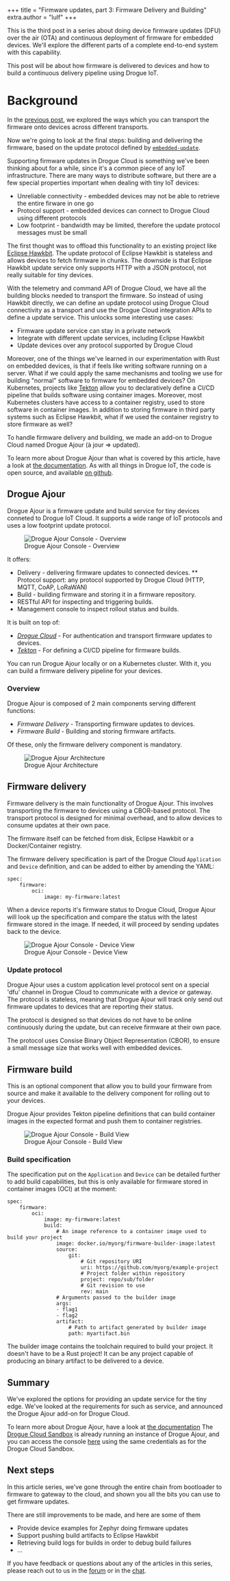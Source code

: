 +++
title = "Firmware updates, part 3: Firmware Delivery and Building"
extra.author = "lulf"
+++

This is the third post in a series about doing device firmware updates (DFU) over the air (OTA) and continuous deployment of firmware for embedded devices. We'll explore the different parts of a complete end-to-end system with this capability.

This post will be about how firmware is delivered to devices and how to build a continuous delivery pipeline using Drogue IoT.

<!-- more -->

# Background

In the [previous post](https://blog.drogue.io/firmware-updates-part-2/), we explored the ways which you can transport the firmware onto devices across different transports.

Now we're going to look at the final steps: building and delivering the firmware, based on the update protocol defined by [`embedded-update`](https://github.com/drogue-iot/embedded-update).

Supporting firmware updates in Drogue Cloud is something we've been thinking about for a while, since it's a common piece of any IoT infrastructure. There are many ways to distribute software, but there are a few special properties important when dealing with tiny IoT devices:

* Unreliable connectivity - embedded devices may not be able to retrieve the entire firware in one go
* Protocol support - embedded devices can connect to Drogue Cloud using different protocols
* Low footprint - bandwidth may be limited, therefore the update protocol messages must be small


The first thought was to offload this functionality to an existing project like [Eclipse Hawkbit](https://www.eclipse.org/hawkBit). The update protocol of Eclipse Hawkbit is stateless and allows devices to fetch firmware in chunks. The downside is that Eclipse Hawkbit update service only supports HTTP with a JSON protocol, not really suitable for tiny devices. 

With the telemetry and command API of Drogue Cloud, we have all the building blocks needed to transport the firmware. So instead of using Hawkbit directly, we can define an update protocol using Drogue Cloud connectivity as a transport and use the Drogue Cloud integration APIs to define a update service. This unlocks some interesting use cases:

* Firmware update service can stay in a private network
* Integrate with different update services, including Eclipse Hawkbit
* Update devices over any protocol supported by Drogue Cloud

Moreover, one of the things we've learned in our experimentation with Rust on embedded devices, is that if feels like writing software running on a server. What if we could apply the same mechanisms and tooling we use for building "normal" software to firmware for embedded devices? On Kubernetes, projects like [Tekton](https://tekton.dev) allow you to declaratively define a CI/CD pipeline that builds software using container images. Moreover, most Kubernetes clusters have access to a container registry, used to store software in container images. In addition to storing firmware in third party systems such as Eclipse Hawkbit, what if we used the container registry to store firmware as well?

To handle firmware delivery and building, we made an add-on to Drogue Cloud named Drogue Ajour (à jour => updated).

To learn more about Drogue Ajour than what is covered by this article, have a look at [the documentation](https://book.drogue.io/drogue-ajour/dev/index.html). As with all things in Drogue IoT, the code is open source, and available [on github](https://github.com/drogue-iot/drogue-ajour).

## Drogue Ajour

Drogue Ajour is a firmware update and build service for tiny devices conneted to Drogue IoT Cloud. It supports a wide range of IoT protocols and uses a low footprint update protocol.

<figure>
    <img src="ajour1.png" alt="Drogue Ajour Console - Overview" />
    <figcaption>Drogue Ajour Console - Overview</figcaption>
</figure>

It offers:

 * Delivery - delivering firmware updates to connected devices.
 ** Protocol support: any protocol supported by Drogue Cloud (HTTP, MQTT, CoAP, LoRaWAN)
 * Build - building firmware and storing it in a firmware repository.
 * RESTful API for inspecting and triggering builds.
 * Management console to inspect rollout status and builds.

It is built on top of:

 * [_Drogue Cloud_](https://drogue.io) - For authentication and transport firmware updates to devices.
 * [_Tekton_](https://tekton.dev) - For defining a CI/CD pipeline for firmware builds.

You can run Drogue Ajour locally or on a Kubernetes cluster. With it, you can build a firmware delivery pipeline for your devices.


### Overview

Drogue Ajour is composed of 2 main components serving different functions:

* _Firmware Delivery_ - Transporting firmware updates to devices.
* _Firmware Build_ - Building and storing firmware artifacts.

Of these, only the firmware delivery component is mandatory.

<figure>
    <img src="architecture.png" alt="Drogue Ajour Architecture" />
    <figcaption>Drogue Ajour Architecture</figcaption>
</figure>

## Firmware delivery

Firmware delivery is the main functionality of Drogue Ajour. This involves transporting the firmware to devices using a CBOR-based protocol. The transport protocol is designed for minimal overhead, and to allow devices to consume updates at their own pace.

The firmware itself can be fetched from disk, Eclipse Hawkbit or a Docker/Container registry.

The firmware delivery specification is part of the Drogue Cloud `Application` and `Device` definition, and can be added to either by amending the YAML:

```
spec:
    firmware:
        oci:
            image: my-firmware:latest
```

When a device reports it's firmware status to Drogue Cloud, Drogue Ajour will look up the specification and compare the status with the latest firmware stored in the image. If needed, it will proceed by sending updates back to the device.

<figure>
    <img src="ajour4.png" alt="Drogue Ajour Console - Device View" />
    <figcaption>Drogue Ajour Console - Device View</figcaption>
</figure>


### Update protocol

Drogue Ajour uses a custom application level protocol sent on a special 'dfu' channel in Drogue Cloud to communicate with a device or gateway. The protocol is stateless, meaning that Drogue Ajour will track only send out firmware updates to devices that are reporting their status.

The protocol is designed so that devices do not have to be online continuously during the update, but can receive firmware at their own pace.

The protocol uses Consise Binary Object Representation (CBOR), to ensure a small message size that works well with embedded devices.

## Firmware build

This is an optional component that allow you to build your firmware from source and make it available to the delivery component for rolling out to your devices.

Drogue Ajour provides Tekton pipeline definitions that can build container images in the expected format and push them to container registries.

<figure>
    <img src="ajour2.png" alt="Drogue Ajour Console - Build View" />
    <figcaption>Drogue Ajour Console - Build View</figcaption>
</figure>

### Build specification

The specification put on the `Application` and `Device` can be detailed further to add build capabilities, but this is only available for firmware stored in container images (OCI) at the moment:

```
spec:
    firmware:
        oci:
            image: my-firmware:latest
            build:
                # An image reference to a container image used to build your project
                image: docker.io/myorg/firmware-builder-image:latest
                source:
                    git:
                        # Git repository URI
                        uri: https://github.com/myorg/example-project
                        # Project folder within repository
                        project: repo/sub/folder
                        # Git revision to use
                        rev: main
                # Arguments passed to the builder image
                args:
                - flag1
                - flag2
                artifact:
                    # Path to artifact generated by builder image
                    path: myartifact.bin
```

The builder image contains the toolchain required to build your project. It doesn't have to be a Rust project! It can be any project capable of producing an binary artifact to be delivered to a device.

## Summary

We've explored the options for providing an update service for the tiny edge. We've looked at the requirements for such as service, and announced the Drogue Ajour add-on for Drogue Cloud.

To learn more about Drogue Ajour, have a look at [the documentation](https://book.drogue.io/drogue-ajour/dev/index.html)
The [Drogue Cloud Sandbox](https://sandbox.drogue.cloud) is already running an instance of Drogue Ajour, and you can access the console [here](https://firmware.sandbox.drogue.cloud) using the same credentials as for the Drogue Cloud Sandbox.

## Next steps

In this article series, we've gone through the entire chain from bootloader to firmware to gateway to the cloud, and shown you all the bits you can use to get firmware updates. 

There are still improvements to be made, and here are some of them

* Provide device examples for Zephyr doing firmware updates
* Support pushing build artifacts to Eclipse Hawkbit
* Retrieving build logs for builds in order to debug build failures
* ...

If you have feedback or questions about any of the articles in this series, please reach out to us in the [forum](https://discourse.drogue.io/) or in the [chat](https://matrix.to/#/#drogue-iot:matrix.org).
